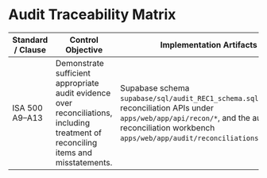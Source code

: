 # Audit Traceability Matrix

| Standard / Clause | Control Objective | Implementation Artifacts | Evidence & Notes |
| --- | --- | --- | --- |
| ISA 500 A9–A13 | Demonstrate sufficient appropriate audit evidence over reconciliations, including treatment of reconciling items and misstatements. | Supabase schema `supabase/sql/audit_REC1_schema.sql`, reconciliation APIs under `apps/web/app/api/recon/*`, and the audit reconciliation workbench `apps/web/app/audit/reconciliations/page.tsx`. | RECON_* activity logging (`apps/web/lib/audit/activity-log.ts`), automatic evidence hooks and misstatement generation in `reconciliation-store`, and schedule exports documenting follow-up obligations. |
